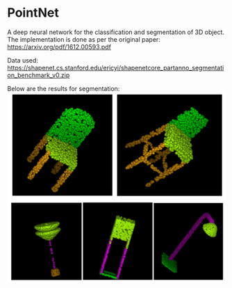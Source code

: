 # PointNet
A deep neural network for the classification and segmentation of 3D object. The implementation is done as per the original paper:
https://arxiv.org/pdf/1612.00593.pdf

Data used: https://shapenet.cs.stanford.edu/ericyi/shapenetcore_partanno_segmentation_benchmark_v0.zip

Below are the results for segmentation:
![Results](images/Chair.png)
![Results](images/Lamp.png)
